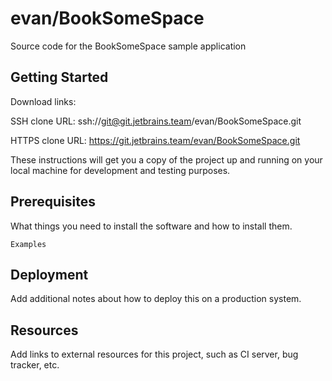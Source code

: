 # evan/BookSomeSpace

Source code for the BookSomeSpace sample application

## Getting Started

Download links:

SSH clone URL: ssh://git@git.jetbrains.team/evan/BookSomeSpace.git

HTTPS clone URL: https://git.jetbrains.team/evan/BookSomeSpace.git



These instructions will get you a copy of the project up and running on your local machine for development and testing purposes.

## Prerequisites

What things you need to install the software and how to install them.

```
Examples
```

## Deployment

Add additional notes about how to deploy this on a production system.

## Resources

Add links to external resources for this project, such as CI server, bug tracker, etc.
